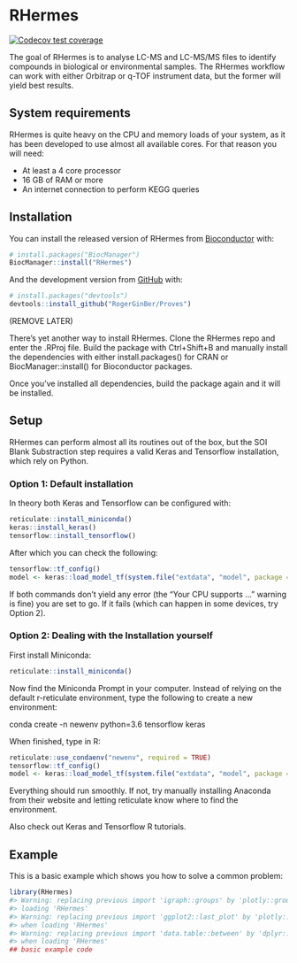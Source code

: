 
<!-- README.md is generated from README.Rmd. Please edit that file -->

# RHermes

<!-- badges: start -->

[![Codecov test
coverage](https://codecov.io/gh/RogerGinBer/Proves/branch/master/graph/badge.svg)](https://codecov.io/gh/RogerGinBer/Proves?branch=master)
<!-- badges: end -->

The goal of RHermes is to analyse LC-MS and LC-MS/MS files to identify
compounds in biological or environmental samples. The RHermes workflow
can work with either Orbitrap or q-TOF instrument data, but the former
will yield best results.

## System requirements

RHermes is quite heavy on the CPU and memory loads of your system, as it
has been developed to use almost all available cores. For that reason
you will need:

  - At least a 4 core processor
  - 16 GB of RAM or more
  - An internet connection to perform KEGG queries

## Installation

You can install the released version of RHermes from
[Bioconductor](https://bioconductor.org/) with:

``` r
# install.packages("BiocManager")
BiocManager::install("RHermes")
```

And the development version from [GitHub](https://github.com/) with:

``` r
# install.packages("devtools")
devtools::install_github("RogerGinBer/Proves")
```

(REMOVE LATER)

There’s yet another way to install RHermes. Clone the RHermes repo and
enter the .RProj file. Build the package with Ctrl+Shift+B and manually
install the dependencies with either install.packages() for CRAN or
BiocManager::install() for Bioconductor packages.

Once you’ve installed all dependencies, build the package again and it
will be installed.

## Setup

RHermes can perform almost all its routines out of the box, but the SOI
Blank Substraction step requires a valid Keras and Tensorflow
installation, which rely on Python.

### Option 1: Default installation

In theory both Keras and Tensorflow can be configured with:

``` r
reticulate::install_miniconda()
keras::install_keras()
tensorflow::install_tensorflow()
```

After which you can check the following:

``` r
tensorflow::tf_config()
model <- keras::load_model_tf(system.file("extdata", "model", package = "RHermes"))
```

If both commands don’t yield any error (the “Your CPU supports …”
warning is fine) you are set to go. If it fails (which can happen in
some devices, try Option 2).

### Option 2: Dealing with the Installation yourself

First install Miniconda:

``` r
reticulate::install_miniconda()
```

Now find the Miniconda Prompt in your computer. Instead of relying on
the default r-reticulate environment, type the following to create a new
environment:

conda create -n newenv python=3.6 tensorflow keras

When finished, type in R:

``` r
reticulate::use_condaenv("newenv", required = TRUE)
tensorflow::tf_config()
model <- keras::load_model_tf(system.file("extdata", "model", package = "RHermes"))
```

Everything should run smoothly. If not, try manually installing Anaconda
from their website and letting reticulate know where to find the
environment.

Also check out Keras and Tensorflow R tutorials.

## Example

This is a basic example which shows you how to solve a common problem:

``` r
library(RHermes)
#> Warning: replacing previous import 'igraph::groups' by 'plotly::groups' when
#> loading 'RHermes'
#> Warning: replacing previous import 'ggplot2::last_plot' by 'plotly::last_plot'
#> when loading 'RHermes'
#> Warning: replacing previous import 'data.table::between' by 'dplyr::between'
#> when loading 'RHermes'
## basic example code
```
